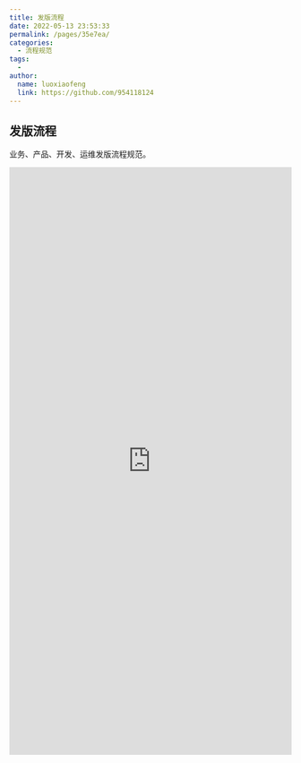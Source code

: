 ```yaml
---
title: 发版流程
date: 2022-05-13 23:53:33
permalink: /pages/35e7ea/
categories:
  - 流程规范
tags:
  - 
author: 
  name: luoxiaofeng
  link: https://github.com/954118124
---
```

## 发版流程

业务、产品、开发、运维发版流程规范。

<iframe src="https://www.processon.com/embed/617d1507637689574e8952e6" width="100%" height="1050" frameborder="0" scrolling="No" leftmargin="0" topmargin="0"></iframe>